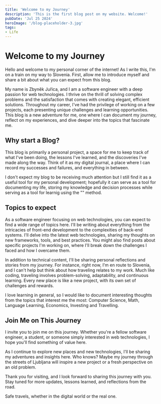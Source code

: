 ```yaml
---
title: 'Welcome to my Journey'
description: 'This is the first blog post on my website. Welcome!'
pubDate: 'Jul 25 2024'
heroImage: '/blog-placeholder-3.jpg'
tags:
- Life
---
```


# Welcome to my Journey

Hello and welcome to my personal corner of the internet! As I write this, I'm on a train on my way to Slovenia. First, allow me to introduce myself and share a bit about what you can expect from this blog.

My name is Zbyněk Juřica, and I am a software engineer with a deep passion for web technologies. I thrive on the thrill of solving complex problems and the satisfaction that comes with creating elegant, efficient solutions. Throughout my career, I've had the privilege of working on a few projects, each presenting unique challenges and learning opportunities. This blog is a new adventure for me, one where I can document my journey, reflect on my experiences, and dive deeper into the topics that fascinate me.

## Why start a Blog?

This blog is primarily a personal project, a space for me to keep track of what I've been doing, the lessons I've learned, and the discoveries I've made along the way. Think of it as my digital journal, a place where I can record my successes and failures, and everything in between.

I don't expect my blog to be receiving much attention but I still find it as a useful tool for my personal development; hopefully it can serve as a tool for documenting my life, storing my knowledge and decision processes while serving as a tool for learnig using the "" method.

## Topics to expect

As a software engineer focusing on web technologies, you can expect to find a wide range of topics here. I'll be writing about everything from the intricacies of front-end development to the complexities of back-end systems. I'll delve into the latest web technologies, sharing my thoughts on new frameworks, tools, and best practices. You might also find posts about specific projects I'm working on, where I'll break down the challenges I faced and how I overcame them.

In addition to technical content, I'll be sharing personal reflections and stories from my journey. For instance, right now, I'm en route to Slovenia, and I can't help but think about how traveling relates to my work. Much like coding, traveling involves problem-solving, adaptability, and continuous learning. Every new place is like a new project, with its own set of challenges and rewards.

I love learning in general, so I would like to document interesting thoughts from the topics that interest me the most: Computer Science, Math, Language Learning, Economics, Investing and Travelling.

## Join Me on This Journey
I invite you to join me on this journey. Whether you're a fellow software engineer, a student, or someone simply interested in web technologies, I hope you'll find something of value here.

As I continue to explore new places and new technologies, I'll be sharing my adventures and insights here. Who knows? Maybe my journey through the streets of Ljubljana will inspire a new project or a fresh perspective on an old problem.

Thank you for visiting, and I look forward to sharing this journey with you. Stay tuned for more updates, lessons learned, and reflections from the road.

Safe travels, whether in the digital world or the real one.

